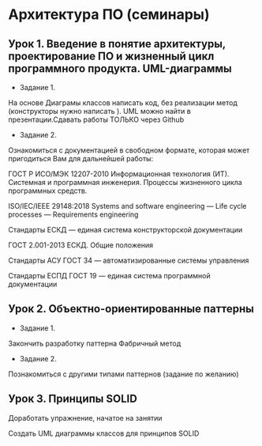# Архитектура ПО (семинары)

## Урок 1. Введение в понятие архитектуры, проектирование ПО и жизненный цикл программного продукта. UML-диаграммы

* Задание 1. 

На основе Диаграмы классов написать код, без реализации метод (конструкторы нужно написать ). UML можно найти в презентации.Сдавать работы ТОЛЬКО через Github

* Задание 2. 

Ознакомиться с документацией в свободном формате, которая может пригодиться Вам для дальнейшей работы:

ГОСТ Р ИСО/МЭК 12207-2010 Информационная технология (ИТ). Системная и программная инженерия. Процессы жизненного цикла программных средств.

ISO/IEC/IEEE 29148:2018 Systems and software engineering — Life cycle processes — Requirements engineering

Стандарты ЕСКД — единая система конструкторской документации

ГОСТ 2.001-2013 ЕСКД. Общие положения

Стандарты АСУ ГОСТ 34 — автоматизированные системы управления

Стандарты ЕСПД ГОСТ 19 — единая система программной документации


## Урок 2. Объектно-ориентированные паттерны

* Задание 1. 

Закончить разработку паттерна Фабричный метод

* Задание 2. 

Познакомиться с другими типами паттернов (задание по желанию)

## Урок 3. Принципы SOLID

Доработать упражнение, начатое на занятии

Создать UML диаграммы классов для принципов SOLID